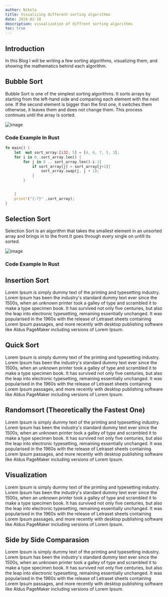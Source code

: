 ```yaml
---
author: Nikola
title: Visualizing different sorting algorithms
date: 2024-02-18
description: visualization of diffrent sorting algorithms
toc: true
---
```


## Introduction
In this Blog I will be writing a few sorting algorithms, visualizing them, and showing the mathematics behind each algorithm.


## Bubble Sort
Bubble Sort is one of the simplest sorting algorithms. It sorts arrays by starting from the left-hand side and comparing each element with the next one. If the second element is bigger than the first one, it switches them otherwise, it leaves them and does not change them. This process continues until the array is sorted.

![image](/media/bubblesort.png)



### Code Example In Rust
```rs
fn main() {
    let  mut sort_array:[i32; 5] = [4, 6, 7, 5, 3];
    for i in 0..sort_array.len() {
        for j in 0 .. sort_array.len()-i-1{
            if sort_array[j] > sort_array[j+1]{
                sort_array.swap(j, j + 1);
            }
        }

        
    }
    print!("{:?}" ,sort_array);
}
```

## Selection Sort
Selection Sort is an algorithm that takes the smallest element in an unsorted array and brings in to the front.It goes through every single on untill its sorted.


![image](/media/selectionsort.png)




### Code Example In Rust


## Insertion Sort
Lorem Ipsum is simply dummy text of the printing and typesetting industry. Lorem Ipsum has been the industry's standard dummy text ever since the 1500s, when an unknown printer took a galley of type and scrambled it to make a type specimen book. It has survived not only five centuries, but also the leap into electronic typesetting, remaining essentially unchanged. It was popularised in the 1960s with the release of Letraset sheets containing Lorem Ipsum passages, and more recently with desktop publishing software like Aldus PageMaker including versions of Lorem Ipsum.

## Quick Sort
Lorem Ipsum is simply dummy text of the printing and typesetting industry. Lorem Ipsum has been the industry's standard dummy text ever since the 1500s, when an unknown printer took a galley of type and scrambled it to make a type specimen book. It has survived not only five centuries, but also the leap into electronic typesetting, remaining essentially unchanged. It was popularised in the 1960s with the release of Letraset sheets containing Lorem Ipsum passages, and more recently with desktop publishing software like Aldus PageMaker including versions of Lorem Ipsum.


## Randomsort (Theoretically the Fastest One)
Lorem Ipsum is simply dummy text of the printing and typesetting industry. Lorem Ipsum has been the industry's standard dummy text ever since the 1500s, when an unknown printer took a galley of type and scrambled it to make a type specimen book. It has survived not only five centuries, but also the leap into electronic typesetting, remaining essentially unchanged. It was popularised in the 1960s with the release of Letraset sheets containing Lorem Ipsum passages, and more recently with desktop publishing software like Aldus PageMaker including versions of Lorem Ipsum.

## Visualization
Lorem Ipsum is simply dummy text of the printing and typesetting industry. Lorem Ipsum has been the industry's standard dummy text ever since the 1500s, when an unknown printer took a galley of type and scrambled it to make a type specimen book. It has survived not only five centuries, but also the leap into electronic typesetting, remaining essentially unchanged. It was popularised in the 1960s with the release of Letraset sheets containing Lorem Ipsum passages, and more recently with desktop publishing software like Aldus PageMaker including versions of Lorem Ipsum.

## Side by Side Comparasion
Lorem Ipsum is simply dummy text of the printing and typesetting industry. Lorem Ipsum has been the industry's standard dummy text ever since the 1500s, when an unknown printer took a galley of type and scrambled it to make a type specimen book. It has survived not only five centuries, but also the leap into electronic typesetting, remaining essentially unchanged. It was popularised in the 1960s with the release of Letraset sheets containing Lorem Ipsum passages, and more recently with desktop publishing software like Aldus PageMaker including versions of Lorem Ipsum.


